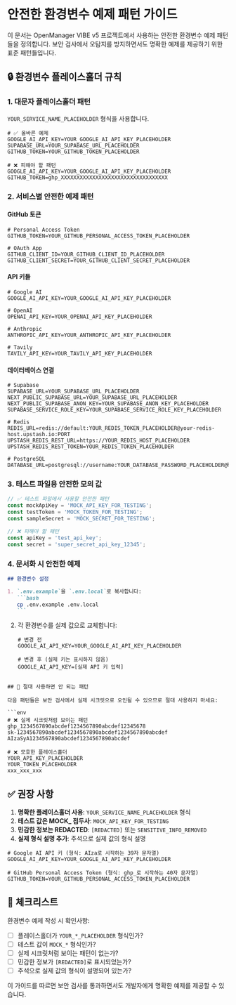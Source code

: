 # 안전한 환경변수 예제 패턴 가이드

이 문서는 OpenManager VIBE v5 프로젝트에서 사용하는 안전한 환경변수 예제 패턴들을 정의합니다.
보안 검사에서 오탐지를 방지하면서도 명확한 예제를 제공하기 위한 표준 패턴들입니다.

## 🔒 환경변수 플레이스홀더 규칙

### 1. 대문자 플레이스홀더 패턴

`YOUR_SERVICE_NAME_PLACEHOLDER` 형식을 사용합니다.

```env
# ✅ 올바른 예제
GOOGLE_AI_API_KEY=YOUR_GOOGLE_AI_API_KEY_PLACEHOLDER
SUPABASE_URL=YOUR_SUPABASE_URL_PLACEHOLDER
GITHUB_TOKEN=YOUR_GITHUB_TOKEN_PLACEHOLDER

# ❌ 피해야 할 패턴
GOOGLE_AI_API_KEY=YOUR_GOOGLE_AI_API_KEY_PLACEHOLDER
GITHUB_TOKEN=ghp_XXXXXXXXXXXXXXXXXXXXXXXXXXXXXXXXXX
```

### 2. 서비스별 안전한 예제 패턴

#### GitHub 토큰

```env
# Personal Access Token
GITHUB_TOKEN=YOUR_GITHUB_PERSONAL_ACCESS_TOKEN_PLACEHOLDER

# OAuth App
GITHUB_CLIENT_ID=YOUR_GITHUB_CLIENT_ID_PLACEHOLDER
GITHUB_CLIENT_SECRET=YOUR_GITHUB_CLIENT_SECRET_PLACEHOLDER
```

#### API 키들

```env
# Google AI
GOOGLE_AI_API_KEY=YOUR_GOOGLE_AI_API_KEY_PLACEHOLDER

# OpenAI
OPENAI_API_KEY=YOUR_OPENAI_API_KEY_PLACEHOLDER

# Anthropic
ANTHROPIC_API_KEY=YOUR_ANTHROPIC_API_KEY_PLACEHOLDER

# Tavily
TAVILY_API_KEY=YOUR_TAVILY_API_KEY_PLACEHOLDER
```

#### 데이터베이스 연결

```env
# Supabase
SUPABASE_URL=YOUR_SUPABASE_URL_PLACEHOLDER
NEXT_PUBLIC_SUPABASE_URL=YOUR_SUPABASE_URL_PLACEHOLDER
NEXT_PUBLIC_SUPABASE_ANON_KEY=YOUR_SUPABASE_ANON_KEY_PLACEHOLDER
SUPABASE_SERVICE_ROLE_KEY=YOUR_SUPABASE_SERVICE_ROLE_KEY_PLACEHOLDER

# Redis
REDIS_URL=redis://default:YOUR_REDIS_TOKEN_PLACEHOLDER@your-redis-host.upstash.io:PORT
UPSTASH_REDIS_REST_URL=https://YOUR_REDIS_HOST_PLACEHOLDER
UPSTASH_REDIS_REST_TOKEN=YOUR_REDIS_TOKEN_PLACEHOLDER

# PostgreSQL
DATABASE_URL=postgresql://username:YOUR_DATABASE_PASSWORD_PLACEHOLDER@host:port/database
```

### 3. 테스트 파일용 안전한 모의 값

```typescript
// ✅ 테스트 파일에서 사용할 안전한 패턴
const mockApiKey = 'MOCK_API_KEY_FOR_TESTING';
const testToken = 'MOCK_TOKEN_FOR_TESTING';
const sampleSecret = 'MOCK_SECRET_FOR_TESTING';

// ❌ 피해야 할 패턴
const apiKey = 'test_api_key';
const secret = 'super_secret_api_key_12345';
```

### 4. 문서화 시 안전한 예제

````markdown
## 환경변수 설정

1. `.env.example`을 `.env.local`로 복사합니다:
   ```bash
   cp .env.example .env.local
   ```
````

2. 각 환경변수를 실제 값으로 교체합니다:

   ```env
   # 변경 전
   GOOGLE_AI_API_KEY=YOUR_GOOGLE_AI_API_KEY_PLACEHOLDER

   # 변경 후 (실제 키는 표시하지 않음)
   GOOGLE_AI_API_KEY=[실제 API 키 입력]
   ```

````

## 🚫 절대 사용하면 안 되는 패턴

다음 패턴들은 보안 검사에서 실제 시크릿으로 오인될 수 있으므로 절대 사용하지 마세요:

```env
# ❌ 실제 시크릿처럼 보이는 패턴
ghp_1234567890abcdef1234567890abcdef12345678
sk-1234567890abcdef1234567890abcdef1234567890abcdef
AIzaSyA1234567890abcdef1234567890abcdef

# ❌ 모호한 플레이스홀더
YOUR_API_KEY_PLACEHOLDER
YOUR_TOKEN_PLACEHOLDER
xxx_xxx_xxx
````

## ✅ 권장 사항

1. **명확한 플레이스홀더 사용**: `YOUR_SERVICE_NAME_PLACEHOLDER` 형식
2. **테스트 값은 MOCK\_ 접두사**: `MOCK_API_KEY_FOR_TESTING`
3. **민감한 정보는 REDACTED**: `[REDACTED]` 또는 `SENSITIVE_INFO_REMOVED`
4. **실제 형식 설명 추가**: 주석으로 실제 값의 형식 설명

```env
# Google AI API 키 (형식: AIza로 시작하는 39자 문자열)
GOOGLE_AI_API_KEY=YOUR_GOOGLE_AI_API_KEY_PLACEHOLDER

# GitHub Personal Access Token (형식: ghp_로 시작하는 40자 문자열)
GITHUB_TOKEN=YOUR_GITHUB_PERSONAL_ACCESS_TOKEN_PLACEHOLDER
```

## 📝 체크리스트

환경변수 예제 작성 시 확인사항:

- [ ] 플레이스홀더가 `YOUR_*_PLACEHOLDER` 형식인가?
- [ ] 테스트 값이 `MOCK_*` 형식인가?
- [ ] 실제 시크릿처럼 보이는 패턴이 없는가?
- [ ] 민감한 정보가 `[REDACTED]`로 표시되었는가?
- [ ] 주석으로 실제 값의 형식이 설명되어 있는가?

이 가이드를 따르면 보안 검사를 통과하면서도 개발자에게 명확한 예제를 제공할 수 있습니다.
